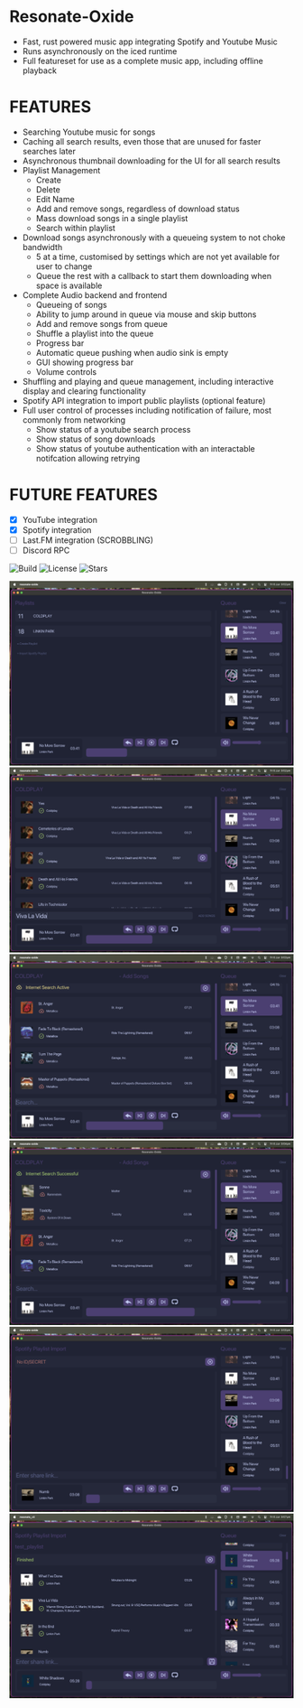 # Resonate-Oxide
- Fast, rust powered music app integrating Spotify and Youtube Music
- Runs asynchronously on the iced runtime
- Full featureset for use as a complete music app, including offline playback

# FEATURES
- Searching Youtube music for songs
- Caching all search results, even those that are unused for faster searches later
- Asynchronous thumbnail downloading for the UI for all search results
- Playlist Management
  - Create
  - Delete
  - Edit Name
  - Add and remove songs, regardless of download status
  - Mass download songs in a single playlist
  - Search within playlist
- Download songs asynchronously with a queueing system to not choke bandwidth
  - 5 at a time, customised by settings which are not yet available for user to change
  - Queue the rest with a callback to start them downloading when space is available
- Complete Audio backend and frontend
  - Queueing of songs
  - Ability to jump around in queue via mouse and skip buttons
  - Add and remove songs from queue
  - Shuffle a playlist into the queue
  - Progress bar
  - Automatic queue pushing when audio sink is empty
  - GUI showing progress bar
  - Volume controls
- Shuffling and playing and queue management, including interactive display and clearing functionality
- Spotify API integration to import public playlists (optional feature)
- Full user control of processes including notification of failure, most commonly from networking
  - Show status of a youtube search process
  - Show status of song downloads
  - Show status of youtube authentication with an interactable notifcation allowing retrying
 
# FUTURE FEATURES
- [x] YouTube integration
- [x] Spotify integration
- [ ] Last.FM integration (SCROBBLING)
- [ ] Discord RPC

![Build](https://img.shields.io/github/actions/workflow/status/hchap1/resonate-oxide/build.yml)
![License](https://img.shields.io/github/license/hchap1/resonate-oxide)
![Stars](https://img.shields.io/github/stars/hchap1/resonate-oxide) 

![Screenshot](playlists.png)
![Screenshot](playlist_search.png)
![Screenshot](internet_search.png)
![Screenshot](successful_internet_search.png)
![Screenshot](spotify_error.png)
![Screenshot](successful_import.png)
